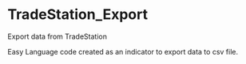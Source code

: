 # TradeStation_Export
Export data from TradeStation

Easy Language code created as an indicator to export data to csv file.
